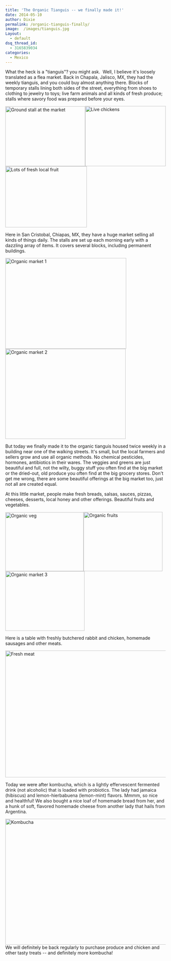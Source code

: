 ```yaml
---
title: 'The Organic Tianguis -- we finally made it!'
date: 2014-05-10
author: Dixie
permalink: /organic-tianguis-finally/
image:  /images/tianguis.jpg
Layout:
  - default
dsq_thread_id:
  - 3165839034
categories:
  - Mexico
---
```

What the heck is a "tianguis"? you might ask.  Well, I believe it's loosely translated as a flea market. Back in Chapala, Jalisco, MX, they had the weekly tianguis, and you could buy almost anything there. Blocks of temporary stalls lining both sides of the street, everything from shoes to clothing to jewelry to toys; live farm animals and all kinds of fresh produce; stalls where savory food was prepared before your eyes.

<img class="alignnone" title="Ground stall at the market" src="http://farm9.staticflickr.com/8319/8003360376_a51034ffe8_m.jpg" alt="Ground stall at the market" width="251" height="188" /><img class="alignnone" title="Live chickens" src="http://farm9.staticflickr.com/8033/8003358317_4dca166e5c_m.jpg" alt="Live chickens" width="253" height="189" /><img class="alignnone" title="Lots of fresh local fruit" src="http://farm9.staticflickr.com/8446/8003355331_6ea952137f_m.jpg" alt="Lots of fresh local fruit" width="256" height="192" />

Here in San Cristobal, Chiapas, MX, they have a huge market selling all kinds of things daily. The stalls are set up each morning early with a dazzling array of items. It covers several blocks, including permanent buildings.

<img class="alignnone" title="Organic market 1" src="http://farm6.staticflickr.com/5489/13966800330_9c98e6a407_m.jpg" alt="Organic market 1" width="380" height="285" /><img class="alignnone" title="Organic market 2" src="http://farm8.staticflickr.com/7437/14153460275_bc4a63b8c5_m.jpg" alt="Organic market 2" width="378" height="283" />

But today we finally made it to the organic tianguis housed twice weekly in a building near one of the walking streets. It's small, but the local farmers and sellers grow and use all organic methods. No chemical pesticides, hormones, antibiotics in their wares. The veggies and greens are just beautiful and full, not the wilty, buggy stuff you often find at the big market or the dried-out, old produce you often find at the big grocery stores. Don't get me wrong, there are some beautiful offerings at the big market too, just not all are created equal.

At this little market, people make fresh breads, salsas, sauces, pizzas, cheeses, desserts, local honey and other offerings. Beautiful fruits and vegetables.

[<img class="alignnone" title="Organic veg" src="http://farm8.staticflickr.com/7353/14153319285_3e298b3d25_n.jpg" alt="Organic veg" width="246" height="185" /><img class="alignnone" title="Organic fruits" src="http://farm6.staticflickr.com/5536/14153447625_48a85bc93a_n.jpg" alt="Organic fruits" width="248" height="186" /><img class="alignnone" title="Organic market 3" src="http://farm6.staticflickr.com/5274/14130274046_7cfb7fc782_m.jpg" alt="Organic market 3" width="249" height="187" />][1]

Here is a table with freshly butchered rabbit and chicken, homemade sausages and other meats.

<img class="alignnone" title="Fresh meat" src="http://farm6.staticflickr.com/5514/13966659468_fece8eb6de_n.jpg" alt="Fresh meat" width="531" height="398" />

Today we were after k<span style="color: #222222;">ombucha, which is a lightly effervescent fermented drink (not alcoholic) that is loaded with probiotics. The lady had jamaica (hibiscus) and lemon-hierbabuena (lemon-mint) flavors. Mmmm, so nice and healthful! We also bought a nice loaf of homemade bread from her, and a hunk of soft, flavored homemade cheese from another lady that hails from Argentina.</span>

[<img class="alignnone" style="float: left;" title="Kombucha" src="http://farm3.staticflickr.com/2903/13968097090_59647d602d_n.jpg" alt="Kombucha" width="527" height="395" />][2]

We will definitely be back regularly to purchase produce and chicken and other tasty treats -- and definitely more kombucha!

 [1]: http://www.flickr.com/photos/48315294@N00/14153319285/ "Organic veg"
 [2]: http://www.flickr.com/photos/48315294@N00/13968097090/ "Kombucha"
